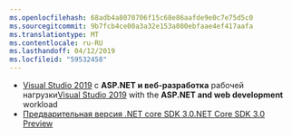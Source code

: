 ```yaml
---
ms.openlocfilehash: 68adb4a8070706f15c68e86aafde9e0c7e75d5c0
ms.sourcegitcommit: 9b7fcb4ce00a3a32e153a080ebfaae4ef417aafa
ms.translationtype: MT
ms.contentlocale: ru-RU
ms.lasthandoff: 04/12/2019
ms.locfileid: "59532458"
---
```

* <span data-ttu-id="b6306-101">[Visual Studio 2019](https://visualstudio.microsoft.com/vs/) с **ASP.NET и веб-разработка** рабочей нагрузки</span><span class="sxs-lookup"><span data-stu-id="b6306-101">[Visual Studio 2019](https://visualstudio.microsoft.com/vs/) with the **ASP.NET and web development** workload</span></span>
* [<span data-ttu-id="b6306-102">Предварительная версия .NET core SDK 3.0</span><span class="sxs-lookup"><span data-stu-id="b6306-102">.NET Core SDK 3.0 Preview</span></span>](https://dotnet.microsoft.com/download/dotnet-core/3.0)
